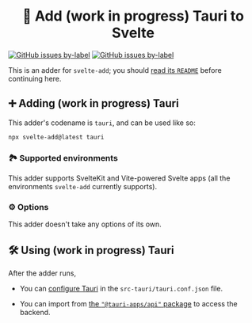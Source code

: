 <h1 align="center">💫 Add (work in progress) Tauri to Svelte</h1>

[![GitHub issues by-label](https://img.shields.io/github/issues/svelte-add/svelte-add/confirmed%20bug?color=%23DC2626)](https://github.com/svelte-add/svelte-add/issues?q=is%3Aopen+is%3Aissue+label%3A%22confirmed+bug%22)
[![GitHub issues by-label](https://img.shields.io/github/issues/svelte-add/svelte-add/support%20question?color=%23FACC15)](https://github.com/svelte-add/svelte-add/issues?q=is%3Aopen+is%3Aissue+label%3A%22support+question%22)

This is an adder for `svelte-add`; you should [read its `README`](https://github.com/svelte-add/svelte-add#readme) before continuing here.

## ➕ Adding (work in progress) Tauri

This adder's codename is `tauri`, and can be used like so:

```sh
npx svelte-add@latest tauri
```

### 🏞 Supported environments

This adder supports SvelteKit and Vite-powered Svelte apps (all the environments `svelte-add` currently supports).

### ⚙️ Options

This adder doesn't take any options of its own.

## 🛠 Using (work in progress) Tauri

After the adder runs,

- You can [configure Tauri](https://tauri.app/v1/api/config) in the `src-tauri/tauri.conf.json` file.

- You can import from [the `"@tauri-apps/api"` package](https://tauri.app/v1/api/js) to access the backend.
